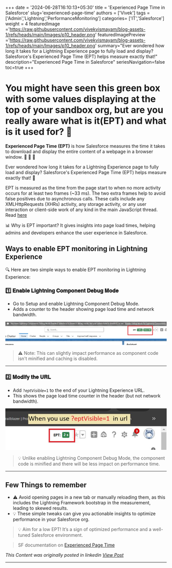 +++
date = '2024-06-28T16:10:13+05:30'
title = 'Experienced Page Time in Salesforce'
slug='experienced-page-time'
authors = ['Vivek']
tags = ['Admin','Lightning','PerformanceMonitoring']
categories= ['IT','Salesforce']
weight = 4
featuredImage ='https://raw.githubusercontent.com/vivekvismayam/blog-assets-1/refs/heads/main/Images/p10_header.png'
featuredImagePreview ='https://raw.githubusercontent.com/vivekvismayam/blog-assets-1/refs/heads/main/Images/p10_header.png'
summary="Ever wondered how long it takes for a Lightning Experience page to fully load and display? Salesforce's Experienced Page Time (EPT) helps measure exactly that!"
description="Experienced Page Time in Salesforce"
seriesNavigation=false
toc=true
+++
&nbsp;  

# You might have seen this green box with some values displaying at the top of your sandbox org, but are you really aware what is it(EPT) and what is it used for? 🧐 

**Experienced Page Time (EPT)** is how Salesforce measures the time it takes to download and display the entire content of a webpage in a browser window. 🚀 🚀 🚀 

Ever wondered how long it takes for a Lightning Experience page to fully load and display? Salesforce's Experienced Page Time (EPT) helps measure exactly that! 🌟

EPT is measured as the time from the page start to when no more activity occurs for at least two frames (~33 ms). The two extra frames help to avoid false positives due to asynchronous calls. These calls include any XMLHttpRequests (XHRs) activity, any storage activity, or any user interaction or client-side work of any kind in the main JavaScript thread. Read [here](https://help.salesforce.com/s/articleView?id=000392614&type=1)

📊 Why is EPT important?
It gives insights into page load times, helping admins and developers enhance the user experience in Salesforce.

## Ways to enable EPT monitoring in Lightning Experience

🔍 Here are two simple ways to enable EPT monitoring in Lightning Experience:

### 1️⃣ 𝐄𝐧𝐚𝐛𝐥𝐞 𝐋𝐢𝐠𝐡𝐭𝐧𝐢𝐧𝐠 𝐂𝐨𝐦𝐩𝐨𝐧𝐞𝐧𝐭 𝐃𝐞𝐛𝐮𝐠 𝐌𝐨𝐝𝐞
- Go to Setup and enable Lightning Component Debug Mode.
- Adds a counter to the header showing page load time and network bandwidth.

![Image 1](https://raw.githubusercontent.com/vivekvismayam/blog-assets-1/refs/heads/main/Images/p10_1.jpg)

>⚠️ Note: This can slightly impact performance as component code isn't minified and caching is disabled.

***

### 2️⃣ 𝐌𝐨𝐝𝐢𝐟𝐲 𝐭𝐡𝐞 𝐔𝐑𝐋
- Add ```?𝘦𝘱𝘵𝘝𝘪𝘴𝘪𝘣𝘭𝘦=1``` to the end of your Lightning Experience URL.
- This shows the page load time counter in the header (but not network bandwidth).


![Image 1](https://raw.githubusercontent.com/vivekvismayam/blog-assets-1/refs/heads/main/Images/p10_2.jpg)

>💡 Unlike enabling Lightning Component Debug Mode, the component code is minified and there will be less impact on performance time.

***

## Few Things to remember
- ⚠️ Avoid opening pages in a new tab or manually reloading them, as this includes the Lightning Framework bootstrap in the measurement, leading to skewed results.
- 💡 These simple tweaks can give you actionable insights to optimize performance in your Salesforce org.

>💡 Aim for a low EPT! It’s a sign of optimized performance and a well-tuned Salesforce environment. 

>SF documentation on [Experienced Page Time](https://help.salesforce.com/s/articleView?id=sf.technical_requirements_ept.htm&language=en_US&type=5) 


*This Content was originally posted in linkedin [View Post](https://www.linkedin.com/posts/vivekvismayam_salesforce-lightningexperience-performancemonitoring-activity-7271152071960084481-9VYs?utm_source=share&utm_medium=member_desktop&rcm=ACoAAA_bVqsB5ZA6FQt9Rk3q8WfamtkMsTNLxRo)*

***